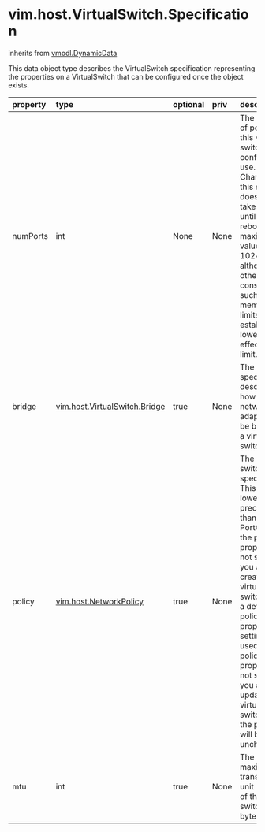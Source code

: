 vim.host.VirtualSwitch.Specification
====================================
inherits from [vmodl.DynamicData](docs/vmodl.DynamicData.md)


This data object type describes the VirtualSwitch specification   representing the properties on a VirtualSwitch that can be   configured once the object exists.

| property | type | optional | priv | desc |
|:---------|:-----|:---------|:-----|:-----|
| numPorts | int | None | None | The number of ports that this virtual switch is configured to use.   Changing this setting does not take effect until the next reboot. The maximum   value is 1024, although other constraints, such as memory limits, may establish   a lower effective limit. |
| bridge | [vim.host.VirtualSwitch.Bridge](vim.host.VirtualSwitch.Bridge.md "vim.host.VirtualSwitch.Bridge") | true | None | The bridge specification describes how physical network adapters   can be bridged to a virtual switch. |
| policy | [vim.host.NetworkPolicy](vim.host.NetworkPolicy.md "vim.host.NetworkPolicy") | true | None | The virtual switch policy specification.  This has a lower   precedence than PortGroup. If the policy property is not set   and you are creating a virtual switch, then a default   policy property setting is used.  If the policy property is not   set and you are updating a virtual switch, then the policy will   be unchanged. |
| mtu | int | true | None | The maximum transmission unit (MTU) of the virtual switch in bytes. |


